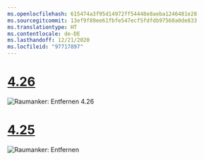 ```yaml
---
ms.openlocfilehash: 615474a3f95d14972ff54448e8aeba1246481e28
ms.sourcegitcommit: 13ef9f89ee61fbfe547ecf5fdfdb97560a0de833
ms.translationtype: HT
ms.contentlocale: de-DE
ms.lasthandoff: 12/21/2020
ms.locfileid: "97717897"
---
```

# <a name="426"></a>[4.26](#tab/426)

![Raumanker: Entfernen 4.26](../images/local-spatial-anchors-img-04.png)

# <a name="425"></a>[4.25](#tab/425)

![Raumanker: Entfernen](../images/unreal-spatialanchors-remove.PNG)

